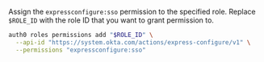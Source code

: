 Assign the `expressconfigure:sso` permission to the specified role. Replace `$ROLE_ID` with the role ID that you want to grant permission to.

```bash
auth0 roles permissions add "$ROLE_ID" \
  --api-id "https://system.okta.com/actions/express-configure/v1" \
  --permissions "expressconfigure:sso"
```